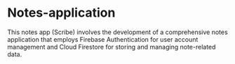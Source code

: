 # Notes-application
This notes app (Scribe) involves the development of a comprehensive notes  application that employs Firebase Authentication for user account management  and Cloud Firestore for storing and managing note-related data.
